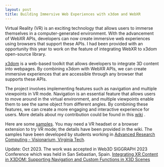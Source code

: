 ```yaml
---
layout: post
title: Building Immersive Web Experiences with x3dom and WebXR
---
```


Virtual Reality (VR) is an exciting technology that allows users to immerse themselves in a computer-generated environment. With the advancement of WebXR APIs, developers can now create immersive web experiences using browsers that support these APIs. I had been provided with an opportunity this year to work on the feature of integrating WebXR to x3dom open-source library.

[x3dom](https://www.x3dom.org/) is a web-based toolkit that allows developers to integrate 3D content into webpages. By combining x3dom with WebXR APIs, we can create immersive experiences that are accessible through any browser that supports these APIs.

The project involves implementing features such as navigation and multiple viewpoints in VR mode. Navigation is an essential feature that allows users to move around in the virtual environment, and multiple viewpoints enable them to see the same object from different angles. By combining these features, we can create a more engaging and interactive experience for users. More details about my contribution could be found in this [wiki](https://github.com/rghv96/x3dom/wiki/WebXR-Changes) .

Here are some [samples](https://metagrid1.sv.vt.edu/~raghavsethi/). You may need a VR headset or a browser extension to try VR mode; the details have been provided in the wiki. The samples have been developed by students working in [Advanced Research Computing - Visionarium, Virginia Tech](https://arc.vt.edu/services/visualization/visionarium.html).

Update: Oct 2023. The work was accepted in Web3D SIGGRAPH 2023 Conference which was held in San Sebastian, Spain. [Integrating XR Content in X3DOM: Supporting Navigation and Custom Functions in X3D Scenes](https://dl.acm.org/doi/10.1145/3611314.3615918)

